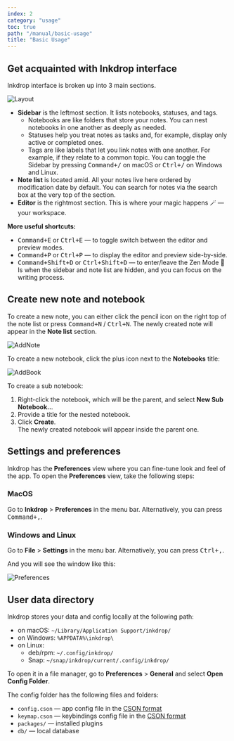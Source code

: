 ```yaml
---
index: 2
category: "usage"
toc: true
path: "/manual/basic-usage"
title: "Basic Usage"
---
```


## Get acquainted with Inkdrop interface

Inkdrop interface is broken up into 3 main sections.

![Layout](./basic-usage_screen.png)

- **Sidebar** is the leftmost section. It lists notebooks, statuses, and tags. 
  - Notebooks are like folders that store your notes. You can nest notebooks in one another as deeply as needed.
  - Statuses help you treat notes as tasks and, for example, display only active or completed ones. 
  - Tags are like labels that let you link notes with one another. For example, if they relate to a common topic.
  You can toggle the Sidebar by pressing <kbd>Command+/</kbd> on macOS or <kbd>Ctrl+/</kbd> on Windows and Linux.
- **Note list** is located amid. All your notes live here ordered by modification date by default. You can search for notes via the search box at the very top of the section.
- **Editor** is the rightmost section. This is where your magic happens 🪄 — your workspace. 

**More useful shortcuts:**

- <kbd>Command+E</kbd> or <kbd>Ctrl+E</kbd> — to toggle switch between the editor and preview modes.
- <kbd>Command+P</kbd> or <kbd>Ctrl+P</kbd> — to display the editor and preview side-by-side.
- <kbd>Command+Shift+D</kbd> or <kbd>Ctrl+Shift+D</kbd> — to enter/leave the Zen Mode 🧘 Is when the sidebar and note list are hidden, and you can focus on the writing process.

## Create new note and notebook

To create a new note, you can either click the pencil icon on the right top of the note list or press <kbd>Command+N</kbd> / <kbd>Ctrl+N</kbd>. The newly created note will appear in the **Note list** section.

![AddNote](./basic-usage_addnote.png)

To create a new notebook, click the plus icon next to the **Notebooks** title:

![AddBook](./basic-usage_addbook.png)

To create a sub notebook: 

1. Right-click the notebook, which will be the parent, and select **New Sub Notebook..**.
2. Provide a title for the nested notebook.
3. Click **Create**.  
The newly created notebook will appear inside the parent one.  


## Settings and preferences

Inkdrop has the **Preferences** view where you can fine-tune look and feel of the app. To open the **Preferences** view, take the following steps:

### MacOS

Go to **Inkdrop** > **Preferences** in the menu bar. Alternatively, you can press <kbd>Command+,</kbd>. 

### Windows and Linux

Go to **File** > **Settings** in the menu bar. Alternatively, you can press <kbd>Ctrl+,</kbd>.

And you will see the window like this:

![Preferences](./basic-usage_preferences.png)

## User data directory

Inkdrop stores your data and config locally at the following path:

- on macOS: `~/Library/Application Support/inkdrop/`
- on Windows: `%APPDATA%\inkdrop\`
- on Linux:
  - deb/rpm: `~/.config/inkdrop/`
  - Snap: `~/snap/inkdrop/current/.config/inkdrop/`

To open it in a file manager, go to **Preferences** > **General** and select **Open Config Folder**.

The config folder has the following files and folders:

- `config.cson` — app config file in the [CSON format](https://github.com/bevry/cson#what-is-cson)
- `keymap.cson` — keybindings config file in the [CSON format](https://github.com/bevry/cson#what-is-cson)
- `packages/` — installed plugins
- `db/` — local database
